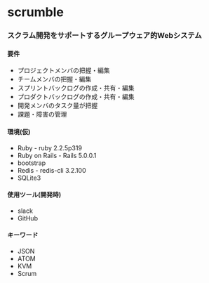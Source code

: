 # scrumble
### スクラム開発をサポートするグループウェア的Webシステム

#### 要件
+ プロジェクトメンバの把握・編集
+ チームメンバの把握・編集
+ スプリントバックログの作成・共有・編集
+ プロダクトバックログの作成・共有・編集
+ 開発メンバのタスク量が把握
+ 課題・障害の管理

#### 環境(仮)
+ Ruby - ruby 2.2.5p319
+ Ruby on Rails - Rails 5.0.0.1
+ bootstrap
+ Redis - redis-cli 3.2.100
+ SQLite3

#### 使用ツール(開発時)
+ slack
+ GitHub

#### キーワード
+ JSON
+ ATOM
+ KVM
+ Scrum
